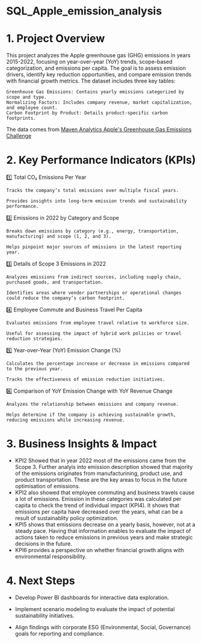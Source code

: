 # SQL_Apple_emission_analysis
# 1. Project Overview
This project analyzes the Apple greenhouse gas (GHG) emissions in years 2015-2022, focusing on year-over-year (YoY) trends, scope-based categorization, and emissions per capita. The goal is to assess emission drivers, identify key reduction opportunities, and compare emission trends with financial growth metrics. The dataset includes three key tables:

    Greenhouse Gas Emissions: Contains yearly emissions categorized by scope and type.
    Normalizing Factors: Includes company revenue, market capitalization, and employee count.
    Carbon Footprint by Product: Details product-specific carbon footprints.

The data comes from [Maven Analytics Apple's Greenhouse Gas Emissions Challenge](https://mavenanalytics.io/challenges/maven-environmental-challenge/ec3b9855-923d-4647-ac7a-c6ded422b2b7)

# 2. Key Performance Indicators (KPIs)

1️⃣ Total CO₂ Emissions Per Year

    Tracks the company’s total emissions over multiple fiscal years.

    Provides insights into long-term emission trends and sustainability performance.
2️⃣ Emissions in 2022 by Category and Scope

    Breaks down emissions by category (e.g., energy, transportation, manufacturing) and scope (1, 2, and 3).

    Helps pinpoint major sources of emissions in the latest reporting year.

3️⃣ Details of Scope 3 Emissions in 2022

    Analyzes emissions from indirect sources, including supply chain, purchased goods, and transportation.

    Identifies areas where vendor partnerships or operational changes could reduce the company’s carbon footprint.

4️⃣ Employee Commute and Business Travel Per Capita

    Evaluates emissions from employee travel relative to workforce size.

    Useful for assessing the impact of hybrid work policies or travel reduction strategies.

5️⃣ Year-over-Year (YoY) Emission Change (%)

    Calculates the percentage increase or decrease in emissions compared to the previous year.

    Tracks the effectiveness of emission reduction initiatives.

6️⃣ Comparison of YoY Emission Change with YoY Revenue Change

    Analyzes the relationship between emissions and company revenue.

    Helps determine if the company is achieving sustainable growth, reducing emissions while increasing revenue.
    
# 3. Business Insights & Impact

- KPI2 Showed that in year 2022 most of the emissions came from the Scope 3. Further analyis into emission description showed that majority of the emissions originates from manufacturining, product use, and product transportation. These are the key areas to focus in the future optimisation of emissions.
- KPI2 also showed that employee commuting and business travels cause a lot of emissions. Emission in these categories was calculated per capita to check the trend of individual impact (KPI4). It shows that emissions per capita have decreased over the years, what can be a result of sustainablity policy optimization.
- KPI5 shows that emissions decrease on a yearly basis, however, not at a steady pace. Having that information enables to evaluate the impact of actions taken to reduce emissions in previous years and make strategic decisions in the future.
- KPI6 provides a perspective on whether financial growth aligns with environmental responsibility.


# 4. Next Steps

- Develop Power BI dashboards for interactive data exploration.

- Implement scenario modeling to evaluate the impact of potential sustainability initiatives.

- Align findings with corporate ESG (Environmental, Social, Governance) goals for reporting and compliance.
